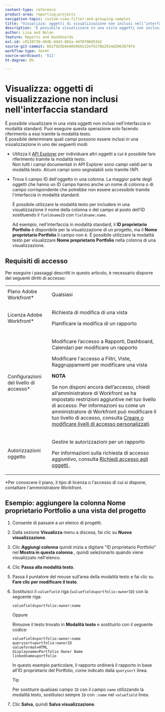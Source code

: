 ```yaml
---
content-type: reference
product-area: reporting;projects
navigation-topic: custom-view-filter-and-grouping-samples
title: "Visualizza: oggetti di visualizzazione non inclusi nell’interfaccia standard"
description: 'È possibile visualizzare in una vista oggetti non inclusi nell''interfaccia in modalità standard. Puoi eseguire questa operazione solo facendo riferimento a essi tramite la modalità testo. È possibile determinare quali campi possono essere inclusi in una visualizzazione in uno dei seguenti modi: MODIFICAMI.'
author: Lisa and Nolan
feature: Reports and Dashboards
exl-id: c0138730-494b-4443-865a-44f8f00d5342
source-git-commit: 661f925b4e485069122ef4278b2914d206387974
workflow-type: tm+mt
source-wordcount: '511'
ht-degree: 0%

---
```


# Visualizza: oggetti di visualizzazione non inclusi nell&#39;interfaccia standard

È possibile visualizzare in una vista oggetti non inclusi nell&#39;interfaccia in modalità standard. Puoi eseguire questa operazione solo facendo riferimento a essi tramite la modalità testo.\
È possibile determinare quali campi possono essere inclusi in una visualizzazione in uno dei seguenti modi:

* Utilizza il [API Explorer](../../../wf-api/general/api-explorer.md) per individuare altri oggetti a cui è possibile fare riferimento tramite la modalità testo.\
   Non tutti i campi documentati in API Explorer sono campi validi per la modalità testo. Alcuni campi sono segnalabili solo tramite l’API.

* Trova il campo ID dell&#39;oggetto in una colonna. La maggior parte degli oggetti che hanno un ID campo hanno anche un nome di colonna o di campo corrispondente che potrebbe non essere accessibile tramite l&#39;interfaccia in modalità standard.

   È possibile utilizzare la modalità testo per includere in una visualizzazione il nome della colonna o del campo al posto dell’ID sostituendo il `fieldnameID` con `fieldname:name`.

   Ad esempio, nell’interfaccia in modalità standard, il **ID proprietario Portfolio** è disponibile per la visualizzazione di un progetto, ma il **Nome proprietario Portfolio** il campo non è. È possibile utilizzare la modalità testo per visualizzare **Nome proprietario Portfolio** nella colonna di una visualizzazione.

## Requisiti di accesso

Per eseguire i passaggi descritti in questo articolo, è necessario disporre dei seguenti diritti di accesso:

<table style="table-layout:auto"> 
 <col> 
 <col> 
 <tbody> 
  <tr> 
   <td role="rowheader">Piano Adobe Workfront*</td> 
   <td> <p>Qualsiasi</p> </td> 
  </tr> 
  <tr> 
   <td role="rowheader">Licenza Adobe Workfront*</td> 
   <td> <p>Richiesta di modifica di una vista </p>
   <p>Pianificare la modifica di un rapporto</p> </td> 
  </tr> 
  <tr> 
   <td role="rowheader">Configurazioni del livello di accesso*</td> 
   <td> <p>Modificare l’accesso a Rapporti, Dashboard, Calendari per modificare un rapporto</p> <p>Modificare l'accesso a Filtri, Viste, Raggruppamenti per modificare una vista</p> <p><b>NOTA</b>

Se non disponi ancora dell’accesso, chiedi all’amministratore di Workfront se ha impostato restrizioni aggiuntive nel tuo livello di accesso. Per informazioni su come un amministratore di Workfront può modificare il tuo livello di accesso, consulta <a href="../../../administration-and-setup/add-users/configure-and-grant-access/create-modify-access-levels.md" class="MCXref xref">Creare o modificare livelli di accesso personalizzati</a>.</p> </td>
</tr>  
  <tr> 
   <td role="rowheader">Autorizzazioni oggetto</td> 
   <td> <p>Gestire le autorizzazioni per un rapporto</p> <p>Per informazioni sulla richiesta di accesso aggiuntivo, consulta <a href="../../../workfront-basics/grant-and-request-access-to-objects/request-access.md" class="MCXref xref">Richiedi accesso agli oggetti </a>.</p> </td> 
  </tr> 
 </tbody> 
</table>

&#42;Per conoscere il piano, il tipo di licenza o l&#39;accesso di cui si dispone, contattare l&#39;amministratore Workfront.

## Esempio: aggiungere la colonna Nome proprietario Portfolio a una vista del progetto

1. Consente di passare a un elenco di progetti.
1. Dalla sezione **Visualizza** menu a discesa, fai clic su **Nuova visualizzazione**.

1. Clic **Aggiungi colonna** quindi inizia a digitare &quot;ID proprietario Portfolio&quot; nel **Mostra in questa colonna** , quindi selezionarlo quando viene visualizzato nell&#39;elenco.

1. Clic **Passa alla modalità testo**.
1. Passa il puntatore del mouse sull’area della modalità testo e fai clic su **Fare clic per modificare il testo**.
1. Sostituisci il `valuefield` riga (`valuefield=portfolio:ownerID`) con la seguente riga:

   ```
   valuefield=portfolio:owner:name
   ```

   Oppure

   Rimuove il testo trovato in **Modalità testo** e sostituirlo con il seguente codice:

   ```
   valuefield=portfolio:owner:name
   querysort=portfolio:ownerID
   valueformat=HTML
   displayname=Portfolio Owner Name
   linkedname=portfolio
   ```

   In questo esempio particolare, il rapporto ordinerà il rapporto in base all’ID proprietario del Portfolio, come indicato dalla `querysort` linea.

   >[!TIP]
   >
   >Per sostituire qualsiasi campo `ID` con il campo `name` utilizzando la modalità testo, sostituisci sempre `ID` con `:name` nel `valuefield` linea.

1. Clic **Salva**, quindi **Salva visualizzazione**.
